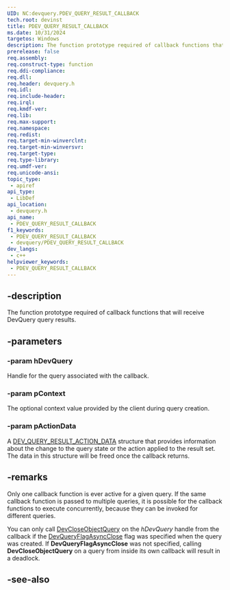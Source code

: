 ```yaml
---
UID: NC:devquery.PDEV_QUERY_RESULT_CALLBACK
tech.root: devinst
title: PDEV_QUERY_RESULT_CALLBACK
ms.date: 10/31/2024
targetos: Windows
description: The function prototype required of callback functions that will receive DevQuery query results.
prerelease: false
req.assembly: 
req.construct-type: function
req.ddi-compliance: 
req.dll: 
req.header: devquery.h
req.idl: 
req.include-header: 
req.irql: 
req.kmdf-ver: 
req.lib: 
req.max-support: 
req.namespace: 
req.redist: 
req.target-min-winverclnt: 
req.target-min-winversvr: 
req.target-type: 
req.type-library: 
req.umdf-ver: 
req.unicode-ansi: 
topic_type:
 - apiref
api_type:
 - LibDef
api_location:
 - devquery.h
api_name:
 - PDEV_QUERY_RESULT_CALLBACK
f1_keywords:
 - PDEV_QUERY_RESULT_CALLBACK
 - devquery/PDEV_QUERY_RESULT_CALLBACK
dev_langs:
 - c++
helpviewer_keywords:
 - PDEV_QUERY_RESULT_CALLBACK
---
```


## -description

The function prototype required of callback functions that will receive DevQuery query results.

## -parameters

### -param hDevQuery

Handle for the query associated with the callback.

### -param pContext

The optional context value provided by the client during query creation.

### -param pActionData

A [DEV_QUERY_RESULT_ACTION_DATA](../devquerydef/ns-devquerydef-dev_query_result_action_data.md) structure that provides information about the change to the query state or the action applied to the result set. The data in this structure will be freed once the callback returns.

## -remarks

Only one callback function is ever active for a given query. If the same callback function is passed to multiple queries, it is possible for the callback functions to execute concurrently, because they can be invoked for different queries.

You can only call [DevCloseObjectQuery](nf-devquery-devcloseobjectquery.md) on the *hDevQuery* handle from the callback if the [DevQueryFlagAsyncClose](../devquerydef/ne-devquerydef-dev_query_flags.md) flag was specified when the query was created. If **DevQueryFlagAsyncClose** was not specified, calling **DevCloseObjectQuery** on a query from inside its own callback will result in a deadlock.


## -see-also

